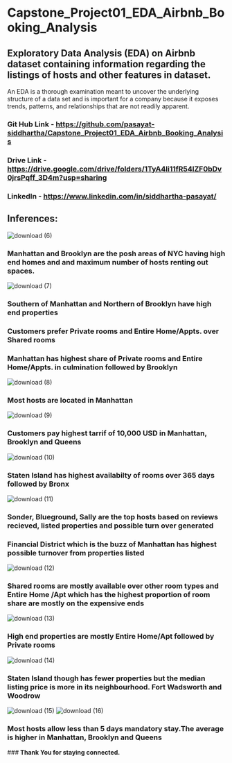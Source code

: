 # Capstone_Project01_EDA_Airbnb_Booking_Analysis
## Exploratory Data Analysis (EDA) on Airbnb dataset containing information regarding the listings of hosts and other features in dataset.
An EDA is a thorough examination meant to uncover the underlying structure of a data set and is important for a company because it exposes trends, patterns, and relationships that are not readily apparent.

### Git Hub Link - https://github.com/pasayat-siddhartha/Capstone_Project01_EDA_Airbnb_Booking_Analysis
### Drive Link - https://drive.google.com/drive/folders/1TyA4li11fR54lZF0bDv0jrsPqff_3D4m?usp=sharing
### LinkedIn - https://www.linkedin.com/in/siddhartha-pasayat/

## Inferences:
![download (6)](https://user-images.githubusercontent.com/111691087/186930638-d53f6388-4f06-4ab4-8b16-dee1fcf65f7a.png)
### Manhattan and Brooklyn are the posh areas of NYC having high end homes and and maximum number of hosts renting out spaces. 
![download (7)](https://user-images.githubusercontent.com/111691087/186931871-14b75449-c0a2-4344-9ee3-039da5d3cc74.png)
### Southern of Manhattan and Northern of Brooklyn have high end properties
### Customers prefer Private rooms and Entire Home/Appts. over Shared rooms
### Manhattan has highest share of Private rooms and Entire Home/Appts. in culmination followed by Brooklyn
![download (8)](https://user-images.githubusercontent.com/111691087/186933504-e4873ed4-0ca5-4d95-a035-120dbc5c15ae.png)
### Most hosts are located in Manhattan
![download (9)](https://user-images.githubusercontent.com/111691087/186933762-6df6dc02-f053-42ea-b6e7-fda8cb8ce16a.png)
### Customers pay highest tarrif of 10,000 USD in Manhattan, Brooklyn and Queens
![download (10)](https://user-images.githubusercontent.com/111691087/186934646-9251e3fc-df62-46c4-9162-82f0127dc216.png)
### Staten Island has highest availabilty of rooms over 365 days followed by Bronx
![download (11)](https://user-images.githubusercontent.com/111691087/186935035-3057ef81-0bbc-47ee-b7d3-a7250a2d639c.png)
### Sonder, Blueground, Sally are the top hosts based on reviews recieved, listed properties and possible turn over generated
### Financial District which is the buzz of Manhattan has highest possible turnover from properties listed
![download (12)](https://user-images.githubusercontent.com/111691087/186935859-81c28d18-2f6c-4dfb-a714-e727b6a6eff4.png)
### Shared rooms are mostly available over other room types and Entire Home /Apt which has the highest proportion of room share are mostly on the expensive ends
![download (13)](https://user-images.githubusercontent.com/111691087/186937446-e305ff5d-f31c-4bdd-b0d6-5dfe9a7556a5.png)
### High end properties are mostly Entire Home/Apt followed by Private rooms
![download (14)](https://user-images.githubusercontent.com/111691087/186940099-0a5caec7-5229-4209-8772-5529912a2745.png)
### Staten Island though has fewer properties but the median listing price is more in its neighbourhood. Fort Wadsworth and Woodrow
![download (15)](https://user-images.githubusercontent.com/111691087/186940241-9fedbae9-e68a-46ed-a4b9-46302f008ff2.png)
![download (16)](https://user-images.githubusercontent.com/111691087/186940396-c218bada-c815-4eb5-9e26-222d4f0c7135.png)
### Most hosts allow less than 5 days mandatory stay.The average is higher in Manhattan, Brooklyn and Queens


###<b> Thank You for staying connected.
